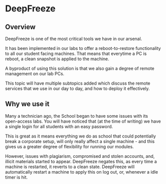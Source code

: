 # DeepFreeze

## Overview
DeepFreeze is one of the most critical tools we have in our arsenal.

It has been implemented in our labs to offer a reboot-to-restore functionality to all our student facing machines. That means that everytime a PC is reboot, a clean snapshot is applied to the machine.

A byproduct of using this solution is that we also gain a degree of remote management on our lab PCs.

This topic will have multiple subtopics added which discuss the remote services that we use in our day to day, and how to deploy it effectively.

## Why we use it
Many a technician ago, the School began to have some issues with its open-access labs. You will have noticed that (at the time of writing) we have a single login for all students with an easy password.

This is great as it means everything we do as school that could potentially break a corporate setup, will only really affect a single machine - and this gives us a greater degree of flexibility for running our modules.

However, issues with plagiarism, compromised and stolen accounts, and, illicit materials started to appear. DeepFreeze negates this, as every time a machine is restarted, it reverts to a clean state. DeepFreeze will automatically restart a machine to apply this on log out, or, whenever a idle timer is hit.
